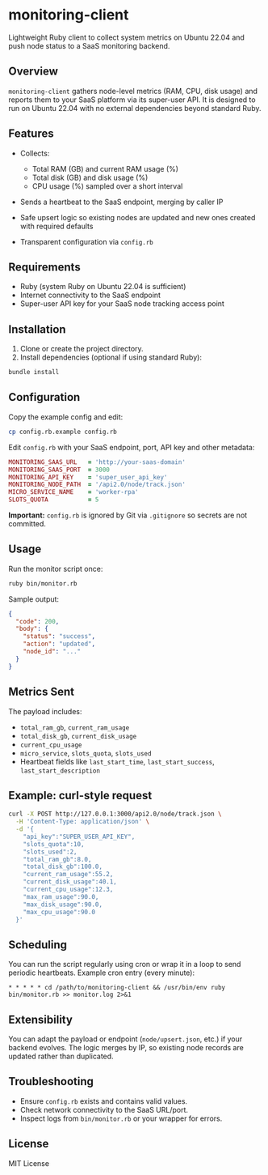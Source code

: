 # monitoring-client

Lightweight Ruby client to collect system metrics on Ubuntu 22.04 and push node status to a SaaS monitoring backend.

## Overview

`monitoring-client` gathers node-level metrics (RAM, CPU, disk usage) and reports them to your SaaS platform via its super-user API. It is designed to run on Ubuntu 22.04 with no external dependencies beyond standard Ruby.

## Features

* Collects:

  * Total RAM (GB) and current RAM usage (%)
  * Total disk (GB) and disk usage (%)
  * CPU usage (%) sampled over a short interval
* Sends a heartbeat to the SaaS endpoint, merging by caller IP
* Safe upsert logic so existing nodes are updated and new ones created with required defaults
* Transparent configuration via `config.rb`

## Requirements

* Ruby (system Ruby on Ubuntu 22.04 is sufficient)
* Internet connectivity to the SaaS endpoint
* Super-user API key for your SaaS node tracking access point

## Installation

1. Clone or create the project directory.
2. Install dependencies (optional if using standard Ruby):

```bash
bundle install
```

## Configuration

Copy the example config and edit:

```bash
cp config.rb.example config.rb
```

Edit `config.rb` with your SaaS endpoint, port, API key and other metadata:

```ruby
MONITORING_SAAS_URL   = 'http://your-saas-domain'
MONITORING_SAAS_PORT  = 3000
MONITORING_API_KEY    = 'super_user_api_key'
MONITORING_NODE_PATH  = '/api2.0/node/track.json'
MICRO_SERVICE_NAME    = 'worker-rpa'
SLOTS_QUOTA           = 5
```

**Important:** `config.rb` is ignored by Git via `.gitignore` so secrets are not committed.

## Usage

Run the monitor script once:

```bash
ruby bin/monitor.rb
```

Sample output:

```json
{
  "code": 200,
  "body": {
    "status": "success",
    "action": "updated",
    "node_id": "..."
  }
}
```

## Metrics Sent

The payload includes:

* `total_ram_gb`, `current_ram_usage`
* `total_disk_gb`, `current_disk_usage`
* `current_cpu_usage`
* `micro_service`, `slots_quota`, `slots_used`
* Heartbeat fields like `last_start_time`, `last_start_success`, `last_start_description`

## Example: curl-style request

```bash
curl -X POST http://127.0.0.1:3000/api2.0/node/track.json \
  -H 'Content-Type: application/json' \
  -d '{
    "api_key":"SUPER_USER_API_KEY",
    "slots_quota":10,
    "slots_used":2,
    "total_ram_gb":8.0,
    "total_disk_gb":100.0,
    "current_ram_usage":55.2,
    "current_disk_usage":40.1,
    "current_cpu_usage":12.3,
    "max_ram_usage":90.0,
    "max_disk_usage":90.0,
    "max_cpu_usage":90.0
  }'
```

## Scheduling

You can run the script regularly using cron or wrap it in a loop to send periodic heartbeats. Example cron entry (every minute):

```cron
* * * * * cd /path/to/monitoring-client && /usr/bin/env ruby bin/monitor.rb >> monitor.log 2>&1
```

## Extensibility

You can adapt the payload or endpoint (`node/upsert.json`, etc.) if your backend evolves. The logic merges by IP, so existing node records are updated rather than duplicated.

## Troubleshooting

* Ensure `config.rb` exists and contains valid values.
* Check network connectivity to the SaaS URL/port.
* Inspect logs from `bin/monitor.rb` or your wrapper for errors.

## License

MIT License

